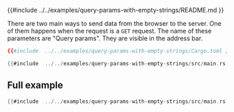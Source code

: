 {{#include  ../../examples/query-params-with-empty-strings/README.md }}

There are two main ways to send data from the browser to the server. One of them happens when the request is a `GET` request. The name of these parameters are "Query params".
They are visible in the address bar.


```toml
{{#include  ../../examples/query-params-with-empty-strings/Cargo.toml }}
```

```rust
{{#include  ../../examples/query-params-with-empty-strings/src/main.rs }}
```


## Full example

```rust
{{#include  ../../examples/query-params-with-empty-strings/src/main.rs }}
```


